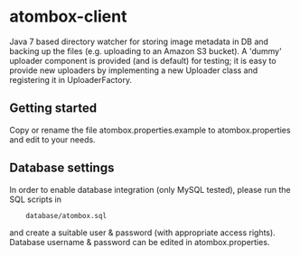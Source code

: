 atombox-client
==============

Java 7 based directory watcher for storing image metadata in DB and backing up the files (e.g. uploading
to an Amazon S3 bucket). A 'dummy' uploader component is provided (and is default) for testing; it is easy to
provide new uploaders by implementing a new Uploader class and registering it in UploaderFactory.


Getting started
---------------
Copy or rename the file atombox.properties.example to atombox.properties and edit to your needs.


Database settings
---------------
In order to enable database integration (only MySQL tested), please run the SQL scripts in

        database/atombox.sql

and create a suitable user & password (with appropriate access rights). Database username & password can be
edited in atombox.properties.